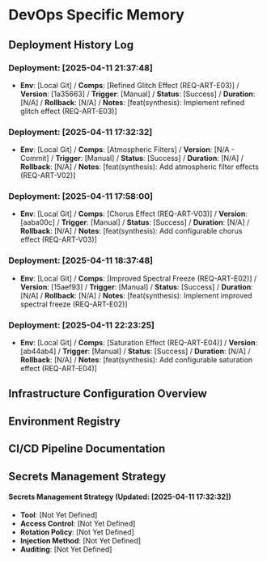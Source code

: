 # DevOps Specific Memory

## Deployment History Log
<!-- Append deployment details using the format below -->
### Deployment: [2025-04-11 21:37:48]
- **Env**: [Local Git] / **Comps**: [Refined Glitch Effect (REQ-ART-E03)] / **Version**: [1a35663] / **Trigger**: [Manual] / **Status**: [Success] / **Duration**: [N/A] / **Rollback**: [N/A] / **Notes**: [feat(synthesis): Implement refined glitch effect (REQ-ART-E03)]

### Deployment: [2025-04-11 17:32:32]
- **Env**: [Local Git] / **Comps**: [Atmospheric Filters] / **Version**: [N/A - Commit] / **Trigger**: [Manual] / **Status**: [Success] / **Duration**: [N/A] / **Rollback**: [N/A] / **Notes**: [feat(synthesis): Add atmospheric filter effects (REQ-ART-V02)]
### Deployment: [2025-04-11 17:58:00]
- **Env**: [Local Git] / **Comps**: [Chorus Effect (REQ-ART-V03)] / **Version**: [aaba00c] / **Trigger**: [Manual] / **Status**: [Success] / **Duration**: [N/A] / **Rollback**: [N/A] / **Notes**: [feat(synthesis): Add configurable chorus effect (REQ-ART-V03)]

### Deployment: [2025-04-11 18:37:48]
- **Env**: [Local Git] / **Comps**: [Improved Spectral Freeze (REQ-ART-E02)] / **Version**: [15aef93] / **Trigger**: [Manual] / **Status**: [Success] / **Duration**: [N/A] / **Rollback**: [N/A] / **Notes**: [feat(synthesis): Implement improved spectral freeze (REQ-ART-E02)]


### Deployment: [2025-04-11 22:23:25]
- **Env**: [Local Git] / **Comps**: [Saturation Effect (REQ-ART-E04)] / **Version**: [ab44ab4] / **Trigger**: [Manual] / **Status**: [Success] / **Duration**: [N/A] / **Rollback**: [N/A] / **Notes**: [feat(synthesis): Add configurable saturation effect (REQ-ART-E04)]

## Infrastructure Configuration Overview
<!-- Append infra config details using the format below -->

## Environment Registry
<!-- Append environment details using the format below -->

## CI/CD Pipeline Documentation
<!-- Append pipeline details using the format below -->

## Secrets Management Strategy
<!-- Update strategy notes here -->
#### Secrets Management Strategy (Updated: [2025-04-11 17:32:32])
- **Tool**: [Not Yet Defined]
- **Access Control**: [Not Yet Defined]
- **Rotation Policy**: [Not Yet Defined]
- **Injection Method**: [Not Yet Defined]
- **Auditing**: [Not Yet Defined]
